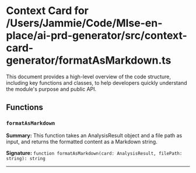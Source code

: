 # Context Card for /Users/Jammie/Code/MIse-en-place/ai-prd-generator/src/context-card-generator/formatAsMarkdown.ts

This document provides a high-level overview of the code structure, including key functions and classes, to help developers quickly understand the module's purpose and public API.

## Functions

### `formatAsMarkdown`

**Summary:** This function takes an AnalysisResult object and a file path as input, and returns the formatted content as a Markdown string.

**Signature:** `function formatAsMarkdown(card: AnalysisResult, filePath: string): string`

---
